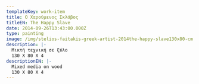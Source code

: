 ```yaml
---
templateKey: work-item
title: Ο Χαρούμενος Σκλάβος
titleEN: The Happy Slave
date: 2014-09-26T13:43:00.000Z
type: painting
image: /img/stelios-faitakis-greek-artist-2014the-happy-slave130x80-cm.jpg
description: |-
  Μικτή τεχνική σε ξύλο
  130 X 80 X 4 
descriptionEN: |-
  Mixed media on wood
  130 X 80 X 4
---
```

